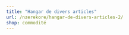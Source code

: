```yaml
---
title: "Hangar de divers articles"
url: /nzerekore/hangar-de-divers-articles-2/
shop: commodité
---
```

